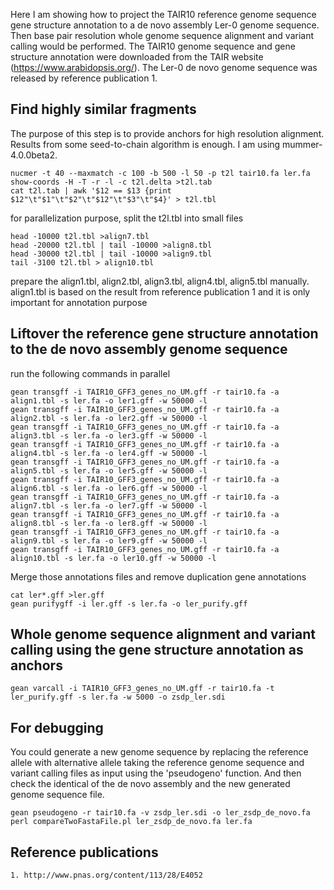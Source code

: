 Here I am showing how to project the TAIR10 reference genome sequence gene structure annotation to a de novo assembly Ler-0 genome sequence.
Then base pair resolution whole genome sequence alignment and variant calling would be performed.
The TAIR10 genome sequence and gene structure annotation were downloaded from the TAIR website (https://www.arabidopsis.org/).
The Ler-0 de novo genome sequence was released by reference publication 1.
## Find highly similar fragments
The purpose of this step is to provide anchors for high resolution alignment. Results from some seed-to-chain algorithm is enough.
I am using mummer-4.0.0beta2.
```
nucmer -t 40 --maxmatch -c 100 -b 500 -l 50 -p t2l tair10.fa ler.fa
show-coords -H -T -r -l -c t2l.delta >t2l.tab
cat t2l.tab | awk '$12 == $13 {print $12"\t"$1"\t"$2"\t"$12"\t"$3"\t"$4}' > t2l.tbl
```
for parallelization purpose, split the t2l.tbl into small files
```
head -10000 t2l.tbl >align7.tbl
head -20000 t2l.tbl | tail -10000 >align8.tbl
head -30000 t2l.tbl | tail -10000 >align9.tbl
tail -3100 t2l.tbl > align10.tbl
```
prepare the align1.tbl, align2.tbl, align3.tbl, align4.tbl, align5.tbl manually.
align1.tbl is based on the result from reference publication 1 and it is only important for annotation purpose

## Liftover the reference gene structure annotation to the de novo assembly genome sequence
run the following commands in parallel
```
gean transgff -i TAIR10_GFF3_genes_no_UM.gff -r tair10.fa -a align1.tbl -s ler.fa -o ler1.gff -w 50000 -l
gean transgff -i TAIR10_GFF3_genes_no_UM.gff -r tair10.fa -a align2.tbl -s ler.fa -o ler2.gff -w 50000 -l
gean transgff -i TAIR10_GFF3_genes_no_UM.gff -r tair10.fa -a align3.tbl -s ler.fa -o ler3.gff -w 50000 -l
gean transgff -i TAIR10_GFF3_genes_no_UM.gff -r tair10.fa -a align4.tbl -s ler.fa -o ler4.gff -w 50000 -l
gean transgff -i TAIR10_GFF3_genes_no_UM.gff -r tair10.fa -a align5.tbl -s ler.fa -o ler5.gff -w 50000 -l
gean transgff -i TAIR10_GFF3_genes_no_UM.gff -r tair10.fa -a align6.tbl -s ler.fa -o ler6.gff -w 50000 -l
gean transgff -i TAIR10_GFF3_genes_no_UM.gff -r tair10.fa -a align7.tbl -s ler.fa -o ler7.gff -w 50000 -l
gean transgff -i TAIR10_GFF3_genes_no_UM.gff -r tair10.fa -a align8.tbl -s ler.fa -o ler8.gff -w 50000 -l
gean transgff -i TAIR10_GFF3_genes_no_UM.gff -r tair10.fa -a align9.tbl -s ler.fa -o ler9.gff -w 50000 -l
gean transgff -i TAIR10_GFF3_genes_no_UM.gff -r tair10.fa -a align10.tbl -s ler.fa -o ler10.gff -w 50000 -l
```
Merge those annotations files and remove duplication gene annotations
```
cat ler*.gff >ler.gff
gean purifygff -i ler.gff -s ler.fa -o ler_purify.gff
```
## Whole genome sequence alignment and variant calling using the gene structure annotation as anchors
```
gean varcall -i TAIR10_GFF3_genes_no_UM.gff -r tair10.fa -t ler_purify.gff -s ler.fa -w 5000 -o zsdp_ler.sdi
```
## For debugging
You could generate a new genome sequence by replacing the reference allele with alternative allele taking the reference
genome sequence and variant calling files as input using the 'pseudogeno' function. And then check the identical of the de novo assembly and the new generated genome sequence file.
```
gean pseudogeno -r tair10.fa -v zsdp_ler.sdi -o ler_zsdp_de_novo.fa
perl compareTwoFastaFile.pl ler_zsdp_de_novo.fa ler.fa
```
## Reference publications
```
1. http://www.pnas.org/content/113/28/E4052
```

